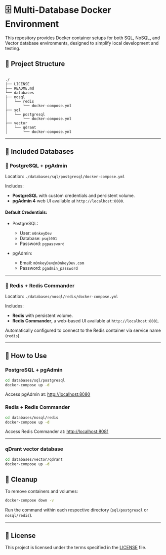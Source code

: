 # 🗄️ Multi-Database Docker Environment

This repository provides Docker container setups for both SQL, NoSQL, and Vector database environments, designed to simplify local development and testing.

## 📁 Project Structure

```

./
├── LICENSE
├── README.md
└── databases
├── nosql
│   └── redis
│       └── docker-compose.yml
├── sql
│   └── postgresql
│       └── docker-compose.yml
├── vector
│   └── qdrant
│       └── docker-compose.yml

````

---

## 🧩 Included Databases

### 🐘 PostgreSQL + pgAdmin

Location: `./databases/sql/postgresql/docker-compose.yml`

Includes:

- **PostgreSQL** with custom credentials and persistent volume.
- **pgAdmin 4** web UI available at `http://localhost:8080`.

#### Default Credentials:

- PostgreSQL:
  - User: `m0nkeyDev`
  - Database: `psql001`
  - Password: `pgpassword`

- pgAdmin:
  - Email: `m0nkeyDev@m0nkeyDev.com`
  - Password: `pgadmin_password`

---

### 🔴 Redis + Redis Commander

Location: `./databases/nosql/redis/docker-compose.yml`

Includes:

- **Redis** with persistent volume.
- **Redis Commander**, a web-based UI available at `http://localhost:8081`.

Automatically configured to connect to the Redis container via service name (`redis`).

---

## 🚀 How to Use

### PostgreSQL + pgAdmin

```bash
cd databases/sql/postgresql
docker-compose up -d
````

Access pgAdmin at: [http://localhost:8080](http://localhost:8080)

### Redis + Redis Commander

```bash
cd databases/nosql/redis
docker-compose up -d
```

Access Redis Commander at: [http://localhost:8081](http://localhost:8081)

---

### qDrant vector database

```bash
cd databases/vector/qdrant
docker-compose up -d
```

## 🧹 Cleanup

To remove containers and volumes:

```bash
docker-compose down -v
```

Run the command within each respective directory (`sql/postgresql` or `nosql/redis`).

---

## 📄 License

This project is licensed under the terms specified in the [LICENSE](./LICENSE) file.
